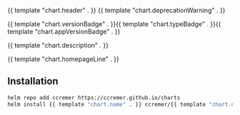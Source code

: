 {{ template "chart.header" . }}
{{ template "chart.deprecationWarning" . }}

{{ template "chart.versionBadge" . }}{{ template "chart.typeBadge" . }}{{ template "chart.appVersionBadge" . }}

{{ template "chart.description" . }}

{{ template "chart.homepageLine" . }}

## Installation

```bash
helm repo add ccremer https://ccremer.github.io/charts
helm install {{ template "chart.name" . }} ccremer/{{ template "chart.name" . }}
```
